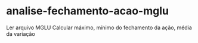 # analise-fechamento-acao-mglu
Ler arquivo MGLU Calcular máximo, mínimo do fechamento da ação, média da variação
